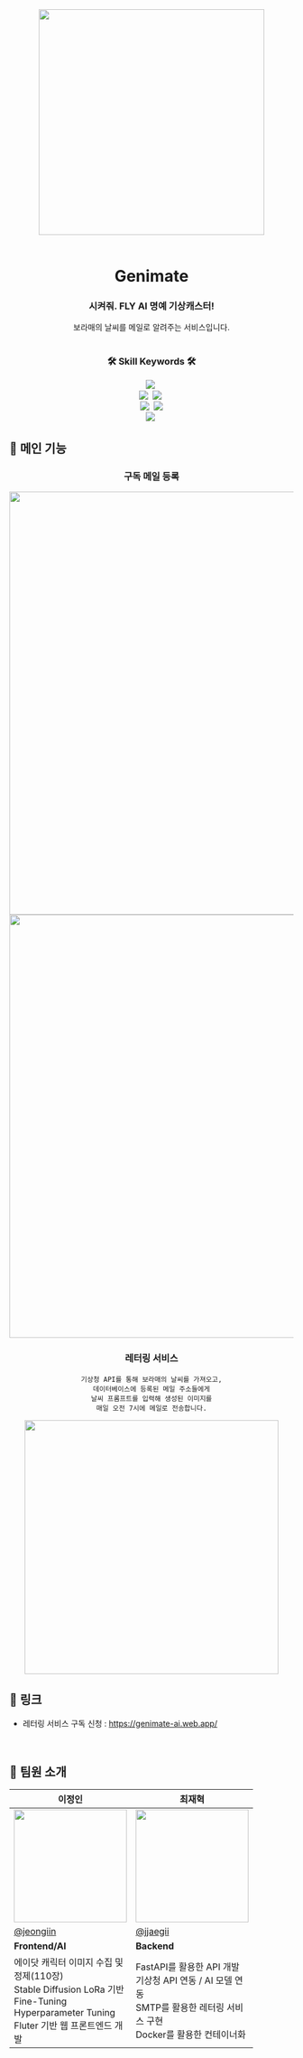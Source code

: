 <div align="center">   
    <img src = "https://github.com/SKT-FLY-AI-Challenger-3-DevOps-Study/Genimate/assets/77189999/4e9fd358-5be6-4d78-854e-071439947c85" height = "400px">
    <br/>
    <br/>
    <h1>Genimate</h1>
    <h3>시켜줘. FLY AI 명예 기상캐스터!</h3>
    <p>보라매의 날씨를 메일로 알려주는 서비스입니다.<br />
    <br/>
    <h3>🛠 Skill Keywords 🛠</h3>
    <div align="center">
        <img src="https://img.shields.io/badge/Flutter-02569B?style=flat-square&logo=Flutter&logoColor=white"/>&nbsp 
        <br>
        <img src="https://img.shields.io/badge/FastAPI-009688?style=flat-square&logo=fastapi&logoColor=white">&nbsp
        <img src="https://img.shields.io/badge/SQLite-003B57?style=flat-square&logo=sqlite&logoColor=white">&nbsp
        <br>
        <img src="https://img.shields.io/badge/docker-2496ED?style=flat-square&logo=docker&logoColor=white"/>&nbsp
        <img src="https://img.shields.io/badge/NGINX-009639?style=flat-square&logo=Nginx&logoColor=white"/>
        <br>
        <img src="https://img.shields.io/badge/pytorch-EE4C2C?style=flat-square&logo=PyTorch&logoColor=white">&nbsp
    </div>
</div>

<h2>📝 메인 기능</h2>
<div align="center">

<h3>구독 메일 등록</h3>
    <img src="https://github.com/SKT-FLY-AI-Challenger-3-DevOps-Study/Genimate/assets/77189999/b2b4f91a-f88a-4d59-a9fc-86c55c2b1539" width = "750px"/>
    <img src="https://github.com/SKT-FLY-AI-Challenger-3-DevOps-Study/Genimate/assets/77189999/2c4763ce-ee2a-49d8-95f3-985e9031af4f" width = "750px" />
</div>

<div align="center">
<h3>레터링 서비스</h3>

    기상청 API를 통해 보라매의 날씨를 가져오고,
    데이터베이스에 등록된 메일 주소들에게
    날씨 프롬프트를 입력해 생성된 이미지를
    매일 오전 7시에 메일로 전송합니다.

<img src="https://github.com/SKT-FLY-AI-Challenger-3-DevOps-Study/Genimate/assets/77189999/8ce367d1-9ac8-421e-870b-08a8dbd925ca" height = "450px" />
</div>

<h2>🔗 링크</h2>   

- 레터링 서비스 구독 신청 : https://genimate-ai.web.app/

<br/>

<h2>💁 팀원 소개</h2>

<table align=center>
    <thead>
        <tr >
            <th style="text-align:center;" >이정인</th>
            <th style="text-align:center;" >최재혁</th>
        </tr>
    </thead>
    <tbody>
        <tr>
            <td><img width="200" src="https://avatars.githubusercontent.com/u/48753785?v=4" /> </td>
            <td><img width="200" src="https://avatars.githubusercontent.com/u/77189999?v=4" /></td>
        </tr>
        <tr>
            <td><a href="https://github.com/jeongiin">@jeongiin</a></td>
            <td><a href="https://github.com/jjaegii">@jjaegii</a></td>
        </tr>
        <tr>
            <td><b>Frontend/AI</b></td>
            <td><b>Backend</b></td>
        </tr>
        <tr>
            <td width="200">에이닷 캐릭터 이미지 수집 및 정제(110장)<br/>Stable Diffusion LoRa 기반 Fine-Tuning<br/>Hyperparameter Tuning<br/>Fluter 기반 웹 프론트엔드 개발<br/></td>
            <td width="200">FastAPI를 활용한 API 개발<br/>기상청 API 연동 / AI 모델 연동<br/>SMTP를 활용한 레터링 서비스 구현<br/>Docker를 활용한 컨테이너화</td>
        </tr>
    </tbody>
</table>
